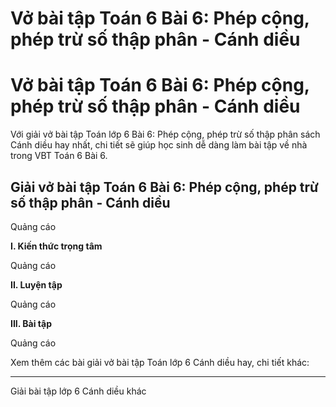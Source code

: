 # Vở bài tập Toán 6 Bài 6: Phép cộng, phép trừ số thập phân - Cánh diều

# Vở bài tập Toán 6 Bài 6: Phép cộng, phép trừ số thập phân - Cánh diều

Với giải vở bài tập Toán lớp 6 Bài 6: Phép cộng, phép trừ số thập phân sách Cánh diều hay nhất, chi tiết sẽ giúp học sinh dễ dàng làm bài tập về nhà trong VBT Toán 6 Bài 6.

## Giải vở bài tập Toán 6 Bài 6: Phép cộng, phép trừ số thập phân - Cánh diều

Quảng cáo

**I. Kiến thức trọng tâm**

Quảng cáo

**II. Luyện tập**

Quảng cáo

**III. Bài tập**

Quảng cáo

Xem thêm các bài giải vở bài tập Toán lớp 6 Cánh diều hay, chi tiết khác:

* * *

Giải bài tập lớp 6 Cánh diều khác
